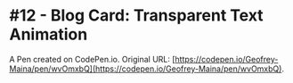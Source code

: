 # #12 - Blog Card: Transparent Text Animation

A Pen created on CodePen.io. Original URL: [https://codepen.io/Geofrey-Maina/pen/wvOmxbQ](https://codepen.io/Geofrey-Maina/pen/wvOmxbQ).

